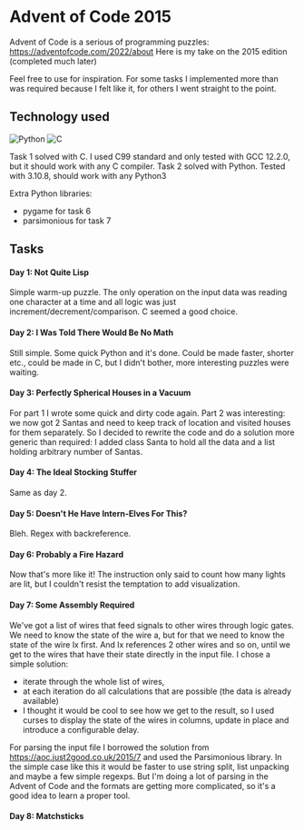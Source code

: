 # Advent of Code 2015

Advent of Code is a serious of programming puzzles: https://adventofcode.com/2022/about
Here is my take on the 2015 edition (completed much later)

Feel free to use for inspiration. For some tasks I implemented more than was
required because I felt like it, for others I went straight to the point.

## Technology used

![Python](https://img.shields.io/badge/python-3-blue) ![C](https://img.shields.io/badge/C-C99-green)

Task 1 solved with C. I used C99 standard and only tested with GCC 12.2.0, but it should work with any C compiler.
Task 2 solved with Python. Tested with 3.10.8, should work with any Python3

Extra Python libraries:
* pygame for task 6
* parsimonious for task 7

## Tasks

#### Day 1: Not Quite Lisp

Simple warm-up puzzle. The only operation on the input data was reading one character at a time and all
logic was just increment/decrement/comparison. C seemed a good choice. 

#### Day 2: I Was Told There Would Be No Math

Still simple. Some quick Python and it's done. Could be made faster, shorter etc., could be made in C,
but I didn't bother, more interesting puzzles were waiting.

#### Day 3: Perfectly Spherical Houses in a Vacuum

For part 1 I wrote some quick and dirty code again. Part 2 was interesting: we now got 2 Santas and need to keep
track of location and visited houses for them separately. So I decided to rewrite the code and do a solution more
generic than required: I added class Santa to hold all the data and a list holding arbitrary number of Santas.

#### Day 4: The Ideal Stocking Stuffer

Same as day 2.

#### Day 5: Doesn't He Have Intern-Elves For This?

Bleh. Regex with backreference.

#### Day 6: Probably a Fire Hazard

Now that's more like it! The instruction only said to count how many lights are lit, but I couldn't resist
the temptation to add visualization.

#### Day 7: Some Assembly Required

We've got a list of wires that feed signals to other wires through logic gates. We need to know the state of the wire a,
but for that we need to know the state of the wire lx first. And lx references 2 other wires and so on, until we get
to the wires that have their state directly in the input file. I chose a simple solution:
* iterate through the whole list of wires,
* at each iteration do all calculations that are possible (the data is already available)
* I thought it would be cool to see how we get to the result, so I used curses to display the state of the wires in columns, update
in place and introduce a configurable delay.

For parsing the input file I borrowed the solution from https://aoc.just2good.co.uk/2015/7 and used the Parsimonious library.
In the simple case like this it would be faster to use string split, list unpacking and maybe a few simple regexps. But I'm
doing a lot of parsing in the Advent of Code and the formats are getting more complicated, so it's a good idea to learn a
proper tool.

#### Day 8: Matchsticks
